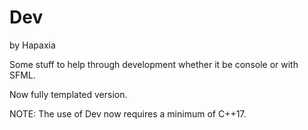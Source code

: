 # Dev
by Hapaxia

Some stuff to help through development whether it be console or with SFML.

Now fully templated version.

NOTE: The use of Dev now requires a minimum of C++17.
